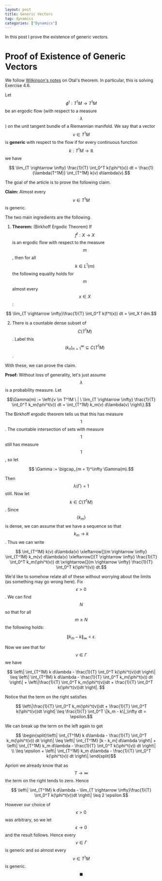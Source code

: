 ```yaml
---
layout: post
title: Generic Vectors
tag: dynamics
categories: ["Dynamics"]
---
```


In this post I prove the existence of generic vectors.

# Proof of Existence of Generic Vectors

We follow [Wilkinson's notes](https://www.google.com/url?sa=t&rct=j&q=&esrc=s&source=web&cd=&cad=rja&uact=8&ved=2ahUKEwj96c-ytZn2AhWnlIkEHQTRAUoQFnoECAcQAQ&url=http%3A%2F%2Fwww.math.utah.edu%2Fpcmi12%2Flecture_notes%2Fwilkinson.pdf&usg=AOvVaw0p1Tvf5sm3rABquRWsYfR-) on Otal's theorem. In particular, this is solving Exercise 4.6.

Let $$\phi^t : T^1M \rightarrow T^1M$$ be an ergodic flow (with respect to a measure $$\lambda$$) on the unit tangent bundle of a Riemannian manifold. We say that a vector $$v \in T^1M$$ is **generic** with respect to the flow if for every continuous function $$k : T^1M \rightarrow \mathbb{R}$$ we have

$$ \lim_{T \rightarrow \infty} \frac{1}{T} \int_0^T k(\phi^t(v)) dt = \frac{1}{\lambda(T^1M)} \int_{T^1M} k(v) d\lambda(v).$$

The goal of the article is to prove the following claim.

**Claim:** Almost every $$v \in T^1M$$ is generic.

The two main ingredients are the following.

1) **Theorem:** (Birkhoff Ergodic Theorem) If $$f^t : X \rightarrow X$$ is an ergodic flow with respect to the measure $$m$$, then for all $$k \in L^1(m)$$ the following equality holds for $$m$$ almost every $$x \in X$$:

$$ \lim_{T \rightarrow \infty}\frac{1}{T} \int_0^T k(f^t(x)) dt = \int_X f dm.$$

2) There is a countable dense subset of $$C(T^1M)$$. Label this $$(k_n)_{n = 1}^\infty \subseteq C(T^1M)$$.

With these, we can prove the claim.

**Proof:** Without loss of generality, let's just assume $$\lambda$$ is a probability measure. Let

$$\Gamma(m) := \left\{v \in T^1M \ | \ \lim_{T \rightarrow \infty} \frac{1}{T} \int_0^T k_m(\phi^t(v)) dt = \int_{T^1M} k_m(v) d\lambda(v) \right\}.$$

The Birkhoff ergodic theorem tells us that this has measure $$1$$. The countable intersection of sets with measure $$1$$ still has measure $$1$$, so let

$$ \Gamma := \bigcap_{m = 1}^\infty \Gamma(m).$$

Then $$\lambda(\Gamma) = 1$$ still. Now let $$k \in C(T^1M)$$. Since $$\{k_m\}$$ is dense, we can assume that we have a sequence so that $$k_m \rightarrow k$$. Thus we can write

$$  \int_{T^1M} k(v) d\lambda(v) \xleftarrow[]{m \rightarrow \infty} \int_{T^1M} k_m(v) d\lambda(v) \xleftarrow[]{T \rightarrow \infty} \frac{1}{T} \int_0^T k_m(\phi^t(v)) dt \xrightarrow[]{m \rightarrow \infty} \frac{1}{T} \int_0^T k(\phi^t(v)) dt.$$

We'd like to somehow relate all of these without worrying about the limits (as something may go wrong here). Fix $$\epsilon > 0$$. We can find $$N$$ so that for all $$m \geq N$$ the following holds:

$$ \|k_m - k\|_\infty < \epsilon.$$

Now we see that for $$v \in \Gamma$$ we have

$$ \left\| \int_{T^1M} k d\lambda - \frac{1}{T} \int_0^T k(\phi^t(v))dt \right\| \leq \left\| \int_{T^1M} k d\lambda - \frac{1}{T} \int_0^T k_m(\phi^t(v)) dt \right\| + \left\|\frac{1}{T} \int_0^T k_m(\phi^t(v))dt + \frac{1}{T} \int_0^T k(\phi^t(v))dt \right|. $$

Notice that the term on the right satisfies

$$ \left\|\frac{1}{T} \int_0^T k_m(\phi^t(v))dt + \frac{1}{T} \int_0^T k(\phi^t(v))dt \right| \leq \frac{1}{T} \int_0^T \|k_m - k\|_\infty dt = \epsilon.$$

We can break up the term on the left again to get

$$ \begin{split}\left\| \int_{T^1M} k d\lambda - \frac{1}{T} \int_0^T k_m(\phi^t(v)) dt \right\| \leq \left\| \int_{T^1M} [k - k_m] d\lambda \right\| + \left\| \int_{T^1M} k_m d\lambda - \frac{1}{T} \int_0^T k(\phi^t(v)) dt \right\| \\ \leq \epsilon + \left\| \int_{T^1M} k_m d\lambda - \frac{1}{T} \int_0^T k(\phi^t(v)) dt \right\|.\end{split}$$

Apriori we already know that as $$T \rightarrow \infty$$ the term on the right tends to zero. Hence

$$ \left\| \int_{T^1M} k d\lambda - \lim_{T \rightarrow \infty}\frac{1}{T} \int_0^T k(\phi^t(v))dt \right\| \leq 2 \epsilon.$$

However our choice of $$\epsilon > 0$$ was arbitrary, so we let $$\epsilon \rightarrow 0$$ and the result follows. Hence every $$v \in \Gamma$$ is generic and so almost every $$v \in T^1M$$ is generic. $$\blacksquare$$

